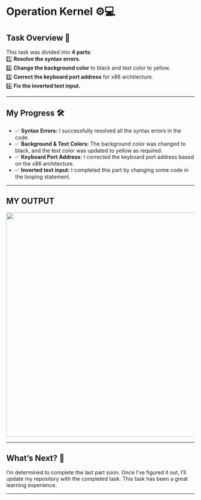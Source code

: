 # Operation Kernel ⚙️💻

## Task Overview 🚀  
This task was divided into **4 parts**:  
1️⃣ **Resolve the syntax errors.**  
2️⃣ **Change the background color** to black and text color to yellow.  
3️⃣ **Correct the keyboard port address** for x86 architecture.  
4️⃣ **Fix the inverted text input.**  

---

## My Progress 🛠️  

- ✅ **Syntax Errors:** I successfully resolved all the syntax errors in the code.  
- ✅ **Background & Text Colors:** The background color was changed to black, and the text color was updated to yellow as required.  
- ✅ **Keyboard Port Address:** I corrected the keyboard port address based on the x86 architecture.  
- ✅ **Inverted text input:** I completed this part by changing some code in the looping statement.
---

## MY OUTPUT 
<img src="output.gif" width="600"/>

 

---

## What’s Next? 📅  
I’m determined to complete the last part soon. Once I’ve figured it out, I’ll update my repository with the completed task. This task has been a great learning experience.

---
